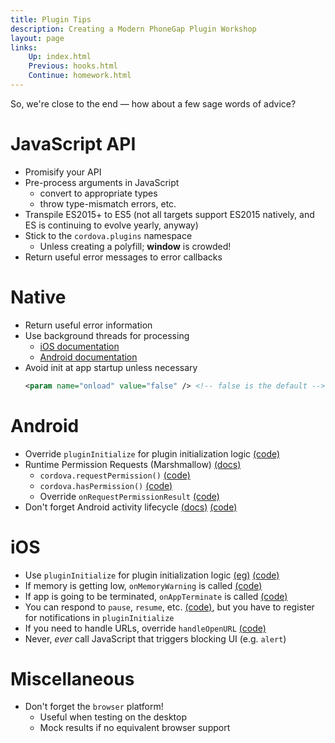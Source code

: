 ```yaml
---
title: Plugin Tips
description: Creating a Modern PhoneGap Plugin Workshop
layout: page
links:
    Up: index.html
    Previous: hooks.html
    Continue: homework.html
---
```


So, we're close to the end &mdash; how about a few sage words of advice?

# JavaScript API

* Promisify your API
* Pre-process arguments in JavaScript
    * convert to appropriate types
    * throw type-mismatch errors, etc.
* Transpile ES2015+ to ES5 (not all targets support ES2015 natively, and ES is continuing to evolve yearly, anyway)
* Stick to the `cordova.plugins` namespace
    * Unless creating a polyfill; **window** is crowded!
* Return useful error messages to error callbacks

# Native

* Return useful error information
* Use background threads for processing
  * [iOS documentation](https://cordova.apache.org/docs/en/latest/guide/platforms/ios/plugin.html#threading)
  * [Android documentation](https://cordova.apache.org/docs/en/latest/guide/platforms/android/plugin.html#threading)
* Avoid init at app startup unless necessary
    ```xml
    <param name="onload" value="false" /> <!-- false is the default -->
    ```

# Android

* Override `pluginInitialize` for plugin initialization logic [(code)](https://github.com/apache/cordova-android/blob/master/framework/src/org/apache/cordova/CordovaPlugin.java#L72)
* Runtime Permission Requests (Marshmallow) [(docs)](https://cordova.apache.org/docs/en/latest/guide/platforms/android/plugin.html#runtime-permissions-cordova-android-500)
  * `cordova.requestPermission()` [(code)](https://github.com/apache/cordova-android/blob/master/framework/src/org/apache/cordova/CordovaPlugin.java#L397)
  * `cordova.hasPermission()` [(code)](https://github.com/apache/cordova-android/blob/master/framework/src/org/apache/cordova/CordovaPlugin.java#L407)
  * Override `onRequestPermissionResult` [(code)](https://github.com/apache/cordova-android/blob/master/framework/src/org/apache/cordova/CordovaPlugin.java#L418)
* Don't forget Android activity lifecycle [(docs)](https://cordova.apache.org/docs/en/latest/guide/platforms/android/plugin.html#launching-other-activities) [(code)](https://github.com/apache/cordova-android/blob/master/framework/src/org/apache/cordova/CordovaPlugin.java#L143)

# iOS

* Use `pluginInitialize` for plugin initialization logic [(eg)](https://github.com/apache/cordova-plugin-statusbar/blob/master/src/ios/CDVStatusBar.m#L107) [(code)](https://github.com/apache/cordova-ios/blob/636113f047ee2c7dae742dff2beafae2121ceb62/CordovaLib/Classes/Public/CDVPlugin.m#L83)
* If memory is getting low, `onMemoryWarning` is called [(code)](https://github.com/apache/cordova-ios/blob/636113f047ee2c7dae742dff2beafae2121ceb62/CordovaLib/Classes/Public/CDVPlugin.m#L149)
* If app is going to be terminated, `onAppTerminate` is called [(code)](https://github.com/apache/cordova-ios/blob/636113f047ee2c7dae742dff2beafae2121ceb62/CordovaLib/Classes/Public/CDVPlugin.m#L144)
* You can respond to `pause`, `resume`, etc. [(code)](https://github.com/apache/cordova-ios/blob/636113f047ee2c7dae742dff2beafae2121ceb62/CordovaLib/Classes/Public/CDVPlugin.m#L123), but you have to register for notifications in `pluginInitialize`
* If you need to handle URLs, override `handleOpenURL` [(code)](https://github.com/apache/cordova-ios/blob/636113f047ee2c7dae742dff2beafae2121ceb62/CordovaLib/Classes/Public/CDVPlugin.m#L130)
* Never, _ever_ call JavaScript that triggers blocking UI (e.g. `alert`)


# Miscellaneous

* Don't forget the `browser` platform!
    * Useful when testing on the desktop
    * Mock results if no equivalent browser support
